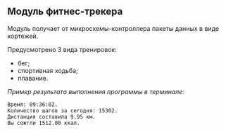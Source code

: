 ## Модуль фитнес-трекера

Модуль получает от микросхемы-контроллера пакеты данных в виде кортежей.

Предусмотрено 3 вида тренировок:
- бег;
- спортивная ходьба;
- плавание.

*Пример результата выполнения программы в терминале:*
```
Время: 09:36:02.
Количество шагов за сегодня: 15302.
Дистанция составила 9.95 км.
Вы сожгли 1512.00 ккал.
```
